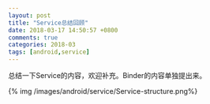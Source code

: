 ```yaml
---
layout: post
title: "Service总结回顾"
date: 2018-03-17 14:50:57 +0800
comments: true
categories: 2018-03
tags: [android,service]
---
```

总结一下Service的内容，欢迎补充。Binder的内容单独提出来。<!--more-->

{% img /images/android/service/Service-structure.png%}

